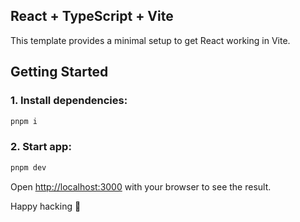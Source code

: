 

## React + TypeScript + Vite

This template provides a minimal setup to get React working in Vite.

## Getting Started

### 1. Install dependencies:

```bash
pnpm i
```

### 2. Start app:

```bash
pnpm dev
```

Open [http://localhost:3000](http://localhost:3000) with your browser to see the result.

Happy hacking 🚀
